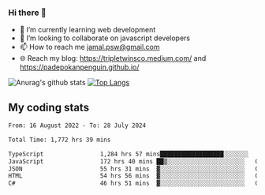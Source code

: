 ### Hi there 👋

<!--
**padepokanpenguin/padepokanpenguin** is a ✨ _special_ ✨ repository because its `README.md` (this file) appears on your GitHub profile.
-->

- 🌱 I’m currently learning  web development
- 👯 I’m looking to collaborate on javascript developers
- 📫 How to reach me jamal.psw@gmail.com
- 🌐 Reach my blog:
   https://tripletwinsco.medium.com/ and
   https://padepokanpenguin.github.io/

![Anurag's github stats](https://github-readme-stats.vercel.app/api?username=padepokanpenguin&count_private=true&disable_animations=false&show_icons=true&theme=default)
[![Top Langs](https://github-readme-stats.vercel.app/api/top-langs/?username=padepokanpenguin&theme=default&layout=compact)](https://github.com/padepokanpenguin)

## My coding stats

<!--START_SECTION:waka-->

```txt
From: 16 August 2022 - To: 28 July 2024

Total Time: 1,772 hrs 39 mins

TypeScript                1,284 hrs 57 mins██████████████████░░░░░░░   72.49 %
JavaScript                172 hrs 40 mins ██▒░░░░░░░░░░░░░░░░░░░░░░   09.74 %
JSON                      55 hrs 31 mins  ▓░░░░░░░░░░░░░░░░░░░░░░░░   03.13 %
HTML                      54 hrs 56 mins  ▓░░░░░░░░░░░░░░░░░░░░░░░░   03.10 %
C#                        46 hrs 51 mins  ▓░░░░░░░░░░░░░░░░░░░░░░░░   02.64 %
```

<!--END_SECTION:waka-->


